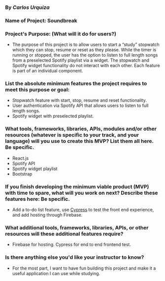 ### By _Carlos Urquiza_

### Name of Project: Soundbreak

### Project's Purpose: (What will it do for users?)

- The purpose of this project is to allow users to start a “study” stopwatch which they can stop, resume or reset as they please. While the timer is running or stopped, the user has the option to listen to full length songs from a preselected Spotify playlist via a widget. The stopwatch and Spotify widget functionality do not interact with each other. Each feature is part of an individual component.

### List the absolute minimum features the project requires to meet this purpose or goal:

- Stopwatch feature with start, stop, resume and reset functionality.
- User authentication via Spotify API that allows users to listen to full length songs.
- Spotify widget with preselected playlist.

### What tools, frameworks, libraries, APIs, modules and/or other resources (whatever is specific to your track, and your language) will you use to create this MVP? List them all here. Be specific.

- React.js
- Spotify API
- Spotify widget playlist
- Bootstrap

### If you finish developing the minimum viable product (MVP) with time to spare, what will you work on next? Describe these features here: Be specific.

- Add a to-do list feature, use [Cypress](https://www.cypress.io/) to test the front end experience, and add hosting through Firebase.

### What additional tools, frameworks, libraries, APIs, or other resources will these additional features require?

- Firebase for hosting. Cypress for end to end frontend test.

### Is there anything else you'd like your instructor to know?

- For the most part, I want to have fun building this project and make it a useful application I can use while studying.
